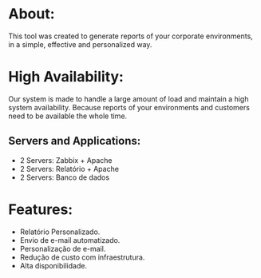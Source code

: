 # About:

This tool was created to generate reports of your corporate environments, in a simple, effective and personalized way.

# High Availability:

Our system is made to handle a large amount of load and maintain a high system availability. Because reports of your environments and customers need to be available the whole time.

## Servers and Applications:

- 2 Servers: Zabbix + Apache
- 2 Servers: Relatório + Apache
- 2 Servers: Banco de dados

# Features:

- Relatório Personalizado.
- Envio de e-mail automatizado.
- Personalização de e-mail.
- Redução de custo com infraestrutura.
- Alta disponibilidade.
